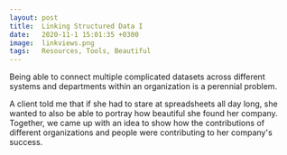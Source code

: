 ```yaml
---
layout: post
title:  Linking Structured Data I
date:   2020-11-1 15:01:35 +0300
image:  linkviews.png
tags:   Resources, Tools, Beautiful
---
```


Being able to connect multiple complicated datasets across different systems and departments within an organization is a perennial problem.

A client told me that if she had to stare at spreadsheets all day long, she wanted to also be able to portray how beautiful she found her company. Together, we came up with an idea to show how the contributions of different organizations and people were contributing to her company's success.
